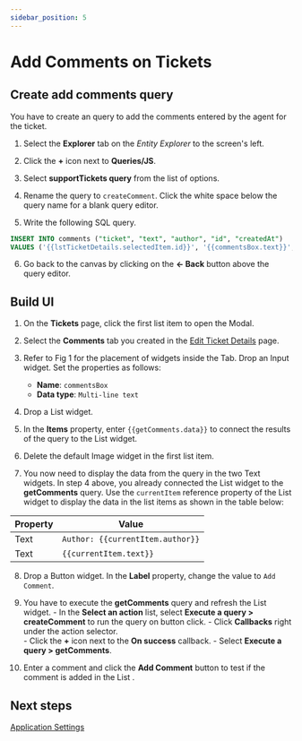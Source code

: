 ```yaml
---
sidebar_position: 5
---
```


# Add Comments on Tickets


## Create add comments query

You have to create an query to add the comments entered by the agent for the ticket.

1. Select the **Explorer** tab on the *Entity Explorer* to the screen's left. 

2. Click the **+** icon next to **Queries/JS**. 

3. Select **supportTickets query** from the list of options. 

4. Rename the query to `createComment`. Click the white space below the query name for a blank query editor.  

5. Write the following SQL query.
  ```sql
  INSERT INTO comments ("ticket", "text", "author", "id", "createdAt")
  VALUES ('{{lstTicketDetails.selectedItem.id}}', '{{commentsBox.text}}', '{{appsmith.user.email}}', '{{Math.random().toString(36).substring(7)}}', '{{moment().format('YYYY-MM-DD hh:mm:ss')}}');
  ```
  
6. Go back to the canvas by clicking on the **← Back** button above the query editor.

## Build UI

1. On the **Tickets** page, click the first list item to open the Modal.

2. Select the **Comments** tab you created in the [Edit Ticket Details](/getting-started/tutorials/customer-support-tool/edit-ticket-details#build-ui) page.

3. Refer to Fig 1 for the placement of widgets inside the Tab. Drop an Input widget. Set the properties as follows:
    - **Name**: `commentsBox` <br/>
    - **Data type**: `Multi-line text`

4. Drop a List widget. 

5. In the **Items** property, enter `{{getComments.data}}` to connect the results of the query to the List widget.

6. Delete the default Image widget in the first list item. 

7. You now need to display the data from the query in the two Text widgets. In step 4 above, you already connected the List widget to the **getComments** query. Use the `currentItem` reference property of the List widget to display the data in the list items as shown in the table below: 

  | Property                   |Value                                              |
  | -------------------------- | ------------------------------------------------- | 
  | Text   | `Author: {{currentItem.author}}` |
  | Text   | `{{currentItem.text}}` |

8. Drop a Button widget. In the **Label** property, change the value to `Add Comment`.

9. You have to execute the **getComments** query and refresh the List widget.
        - In the **Select an action** list, select **Execute a query > createComment** to run the query on button click. 
        - Click **Callbacks** right under the action selector.  
        - Click the **+** icon next to the **On success** callback. 
        - Select **Execute a query > getComments**. 

4. Enter a comment and click the **Add Comment** button to test if the comment is added in the List .


## Next steps
[Application Settings](/getting-started/tutorials/customer-support-tool/edit-ticket-details)
